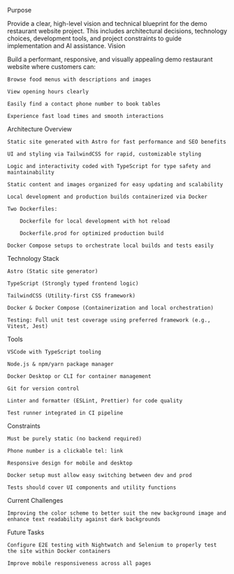 Purpose

Provide a clear, high-level vision and technical blueprint for the demo restaurant website project. This includes architectural decisions, technology choices, development tools, and project constraints to guide implementation and AI assistance.
Vision

Build a performant, responsive, and visually appealing demo restaurant website where customers can:

    Browse food menus with descriptions and images

    View opening hours clearly

    Easily find a contact phone number to book tables

    Experience fast load times and smooth interactions

Architecture Overview

    Static site generated with Astro for fast performance and SEO benefits

    UI and styling via TailwindCSS for rapid, customizable styling

    Logic and interactivity coded with TypeScript for type safety and maintainability

    Static content and images organized for easy updating and scalability

    Local development and production builds containerized via Docker

    Two Dockerfiles:

        Dockerfile for local development with hot reload

        Dockerfile.prod for optimized production build

    Docker Compose setups to orchestrate local builds and tests easily

Technology Stack

    Astro (Static site generator)

    TypeScript (Strongly typed frontend logic)

    TailwindCSS (Utility-first CSS framework)

    Docker & Docker Compose (Containerization and local orchestration)

    Testing: Full unit test coverage using preferred framework (e.g., Vitest, Jest)

Tools

    VSCode with TypeScript tooling

    Node.js & npm/yarn package manager

    Docker Desktop or CLI for container management

    Git for version control

    Linter and formatter (ESLint, Prettier) for code quality

    Test runner integrated in CI pipeline

Constraints

    Must be purely static (no backend required)

    Phone number is a clickable tel: link

    Responsive design for mobile and desktop

    Docker setup must allow easy switching between dev and prod

    Tests should cover UI components and utility functions

Current Challenges

    Improving the color scheme to better suit the new background image and enhance text readability against dark backgrounds

Future Tasks

    Configure E2E testing with Nightwatch and Selenium to properly test the site within Docker containers
    
    Improve mobile responsiveness across all pages